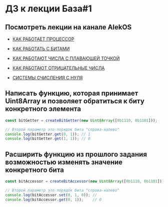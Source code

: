 # ДЗ к лекции База#1

## Посмотреть лекции на канале AlekOS

* [КАК РАБОТАЕТ ПРОЦЕССОР](https://www.youtube.com/watch?v=k9wK2FThEsk)

* [КАК РАБОТАТЬ С БИТАМИ](https://www.youtube.com/watch?v=qewavPO6jcA)

* [КАК РАБОТАЮТ ЧИСЛА С ПЛАВАЮЩЕЙ ТОЧКОЙ](https://www.youtube.com/watch?v=U0U8Ddx4TgE)

* [КАК РАБОТАЮТ ОТРИЦАТЕЛЬНЫЕ ЧИСЛА](https://www.youtube.com/watch?v=BIYiuy8WWiU)

* [СИСТЕМЫ СЧИСЛЕНИЯ С НУЛЯ](https://www.youtube.com/watch?v=kG_ipMygRUc)

## Написать функцию, которая принимает Uint8Array и позволяет обратиться к биту конкретного элемента

```js
const bitGetter = createBitGetter(new Uint8Array([0b1110, 0b1101]));

// Второй параметр это порядок бита "справа-налево"
console.log(bitGetter.get(0, 1)); // 1
console.log(bitGetter.get(1, 1)); // 0
```

## Расширить функцию из прошлого задания возможностью изменять значение конкретного бита

```js
const bitAccessor = createBitAccessor(new Uint8Array([0b1110, 0b1101]));

// Второй параметр это порядок бита "справа-налево"
console.log(bitAccessor.set(0, 1, 0)); // 
console.log(bitAccessor.get(0, 1));    // 0
```
